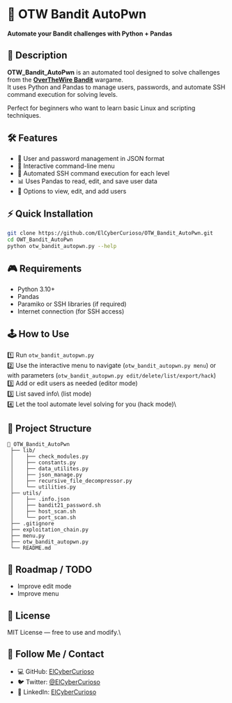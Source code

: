 # 🐙 OTW Bandit AutoPwn

**Automate your Bandit challenges with Python + Pandas**

## 📌 Description

**OTW\_Bandit\_AutoPwn** is an automated tool designed to solve challenges from the [**OverTheWire Bandit**](https://overthewire.org/wargames/bandit/) wargame.\
It uses Python and Pandas to manage users, passwords, and automate SSH command execution for solving levels.

Perfect for beginners who want to learn basic Linux and scripting techniques.

## 🛠️ Features

- 📝 User and password management in JSON format
- 🐍 Interactive command-line menu
- 🚀 Automated SSH command execution for each level
- 📊 Uses Pandas to read, edit, and save user data
- 🔐 Options to view, edit, and add users

## ⚡ Quick Installation

```bash
git clone https://github.com/ElCyberCurioso/OTW_Bandit_AutoPwn.git
cd OWT_Bandit_AutoPwn
python otw_bandit_autopwn.py --help
```

## 🎮 Requirements

- Python 3.10+
- Pandas
- Paramiko or SSH libraries (if required)
- Internet connection (for SSH access)

## 🕹️ How to Use

1️⃣ Run `otw_bandit_autopwn.py`\
2️⃣ Use the interactive menu to navigate (`otw_bandit_autopwn.py menu`) or with parameters (`otw_bandit_autopwn.py edit/delete/list/export/hack`)\
3️⃣ Add or edit users as needed (editor mode)\
3️⃣ List saved info\ (list mode)\
4️⃣ Let the tool automate level solving for you (hack mode)\

## 📂 Project Structure

```
📁 OTW_Bandit_AutoPwn
 ├── lib/
 │    ├── check_modules.py
 │    ├── constants.py
 │    ├── data_utilites.py
 │    ├── json_manage.py
 │    ├── recursive_file_decompressor.py
 │    └── utilities.py
 ├── utils/
 │    ├── .info.json
 │    ├── bandit21_password.sh
 │    ├── host_scan.sh
 │    └── port_scan.sh
 ├── .gitignore
 ├── exploitation_chain.py
 ├── menu.py
 ├── otw_bandit_autopwn.py
 └── README.md
```

## 🧩 Roadmap / TODO

- Improve edit mode
- Improve menu

## 📝 License

MIT License — free to use and modify.\

## 🐾 Follow Me / Contact

- 💻 GitHub: [ElCyberCurioso](https://github.com/ElCyberCurioso)
- 🐦 Twitter: [@ElCyberCurioso](https://twitter.com/ElCyberCurioso)
- 🔗 LinkedIn: [ElCyberCurioso](www.linkedin.com/in/sebastian-adrian-craciun-6164439a)

